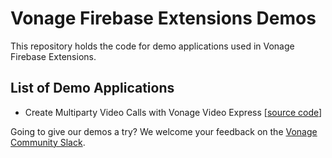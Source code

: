 # Vonage Firebase Extensions Demos

This repository holds the code for demo applications used in Vonage Firebase Extensions.

## List of Demo Applications

- Create Multiparty Video Calls with Vonage Video Express
[[source code](https://github.com/Vonage/vonage-firebase-extensions/tree/main/demos/video-express/public)]

Going to give our demos a try? We welcome your feedback on the [Vonage Community Slack](https://developer.vonage.com/community/slack). 
